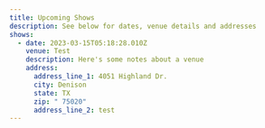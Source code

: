 ```yaml
---
title: Upcoming Shows
description: See below for dates, venue details and addresses
shows:
  - date: 2023-03-15T05:18:28.010Z
    venue: Test
    description: Here's some notes about a venue
    address:
      address_line_1: 4051 Highland Dr.
      city: Denison
      state: TX
      zip: " 75020"
      address_line_2: test
---
```

